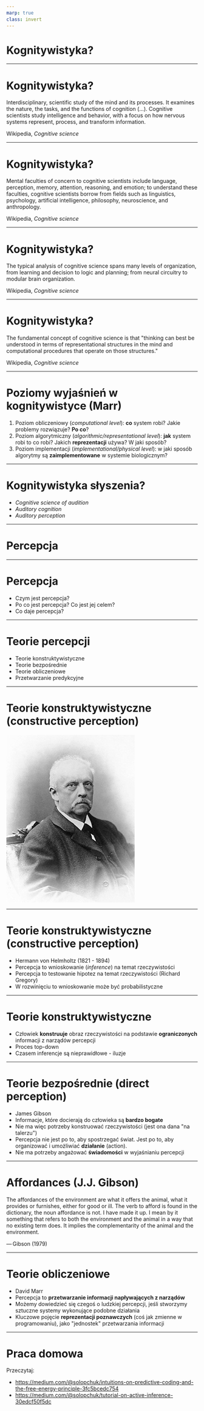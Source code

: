 ```yaml
---
marp: true
class: invert
---
```



# Kognitywistyka?

---

# Kognitywistyka?

Interdisciplinary, scientific study of the mind and its processes. It examines the nature, the tasks, and the functions of cognition (...). Cognitive scientists study intelligence and behavior, with a focus on how nervous systems represent, process, and transform information. 

Wikipedia, _Cognitive science_

---

# Kognitywistyka?

Mental faculties of concern to cognitive scientists include language, perception, memory, attention, reasoning, and emotion; to understand these faculties, cognitive scientists borrow from fields such as linguistics, psychology, artificial intelligence, philosophy, neuroscience, and anthropology. 

Wikipedia, _Cognitive science_

---

# Kognitywistyka?

The typical analysis of cognitive science spans many levels of organization, from learning and decision to logic and planning; from neural circuitry to modular brain organization. 

Wikipedia, _Cognitive science_

---

# Kognitywistyka?

The fundamental concept of cognitive science is that "thinking can best be understood in terms of representational structures in the mind and computational procedures that operate on those structures."

Wikipedia, _Cognitive science_

---

# Poziomy wyjaśnień w kognitywistyce (Marr)

1. Poziom obliczeniowy (_computational level_): **co** system robi? Jakie problemy rozwiązuje? **Po co**?
2. Poziom algorytmiczny (_algorithmic/representational level_): **jak** system robi to co robi? Jakich **reprezentacji** używa? W jaki sposób?
3. Poziom implementacji (_implementational/physical level_): w jaki sposób algorytmy są **zaimplementowane** w systemie biologicznym?

---

# Kognitywistyka słyszenia?

- _Cognitive science of audition_
- _Auditory cognition_
- _Auditory perception_


---

# Percepcja

---

# Percepcja

* Czym jest percepcja?
* Po co jest percepcja? Co jest jej celem?
* Co daje percepcja?

---

# Teorie percepcji

* Teorie konstruktywistyczne
* Teorie bezpośrednie
* Teorie obliczeniowe
* Przetwarzanie predykcyjne

---

# Teorie konstruktywistyczne (constructive perception)

![h:600](img/02_helmholtz.jpg)


---

# Teorie konstruktywistyczne (constructive perception)

* Hermann von Helmholtz (1821 - 1894)
* Percepcja to wnioskowanie (_inference_) na temat rzeczywistości
* Percepcja to testowanie hipotez na temat rzeczywistości (Richard Gregory)
* W rozwinięciu to wnioskowanie może być probabilistyczne

---

# Teorie konstruktywistyczne

* Człowiek **konstruuje** obraz rzeczywistości na podstawie **ograniczonych** informacji z narządów percepcji
* Proces top-down
* Czasem inferencje są nieprawidłowe - iluzje

---

# Teorie bezpośrednie (direct perception)

* James Gibson
* Informacje, które docierają do człowieka są **bardzo bogate**
* Nie ma więc potrzeby konstruować rzeczywistości (jest ona dana "na talerzu")
* Percepcja nie jest po to, aby spostrzegać świat. Jest po to, aby organizować i umożliwiać **działanie** (action).
* Nie ma potrzeby angażować **świadomości** w wyjaśnianiu percepcji

---

# Affordances (J.J. Gibson)

The affordances of the environment are what it offers the animal, what it provides or furnishes, either for good or ill. The verb to afford is found in the dictionary, the noun affordance is not. I have made it up. I mean by it something that refers to both the environment and the animal in a way that no existing term does. It implies the complementarity of the animal and the environment.

— Gibson (1979)

---

# Teorie obliczeniowe

* David Marr
* Percepcja to **przetwarzanie informacji napływających z narządów**
* Możemy dowiedzieć się czegoś o ludzkiej percepcji, jeśli stworzymy sztuczne systemy wykonujące podobne działania
* Kluczowe pojęcie **reprezentacji poznawczych** (coś jak zmienne w programowaniu), jako "jednostek" przetwarzania informacji 


---

# Praca domowa

 Przeczytaj:
- <https://medium.com/@solopchuk/intuitions-on-predictive-coding-and-the-free-energy-principle-3fc5bcedc754>
- <https://medium.com/@solopchuk/tutorial-on-active-inference-30edcf50f5dc>